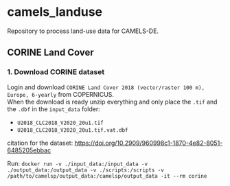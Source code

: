 # camels_landuse
Repository to process land-use data for CAMELS-DE.

## CORINE Land Cover

### 1. Download CORINE dataset

Login and download `CORINE Land Cover 2018 (vector/raster 100 m), Europe, 6-yearly` from COPERNICUS.  
When the download is ready unzip everything and only place the `.tif` and the `.dbf` in the `input_data` folder:
- `U2018_CLC2018_V2020_20u1.tif`
- `U2018_CLC2018_V2020_20u1.tif.vat.dbf`  

citation for the dataset: https://doi.org/10.2909/960998c1-1870-4e82-8051-6485205ebbac

Run:
`docker run -v ./input_data:/input_data -v ./output_data:/output_data -v ./scripts:/scripts -v /path/to/camelsp/output_data:/camelsp/output_data -it --rm corine`